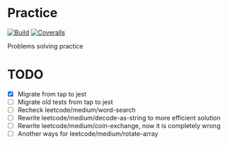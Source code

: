 # Practice

[![Build](https://img.shields.io/github/workflow/status/silentroach/practice/Test.svg)](https://github.com/silentroach/practice/actions?query=workflow%3ATest)
[![Coveralls](https://img.shields.io/coveralls/silentroach/practice.svg?label=coverage)](https://coveralls.io/r/silentroach/practice)

Problems solving practice

# TODO

- [x] Migrate from tap to jest
- [ ] Migrate old tests from tap to jest
- [ ] Recheck leetcode/medium/word-search
- [ ] Rewrite leetcode/medium/decode-as-string to more efficient solution
- [ ] Rewrite leetcode/medium/coin-exchange, now it is completely wrong
- [ ] Another ways for leetcode/medium/rotate-array
